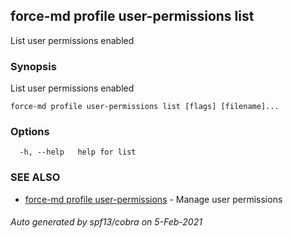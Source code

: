## force-md profile user-permissions list

List user permissions enabled

### Synopsis

List user permissions enabled

```
force-md profile user-permissions list [flags] [filename]...
```

### Options

```
  -h, --help   help for list
```

### SEE ALSO

* [force-md profile user-permissions](force-md_profile_user-permissions.md)	 - Manage user permissions

###### Auto generated by spf13/cobra on 5-Feb-2021
